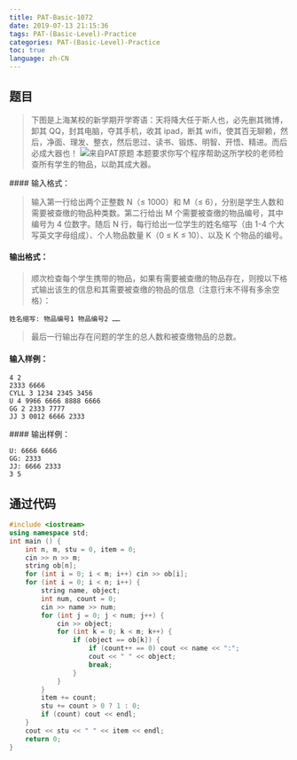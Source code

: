 ```yaml
---
title: PAT-Basic-1072
date: 2019-07-13 21:15:36
tags: PAT-(Basic-Level)-Practice
categories: PAT-(Basic-Level)-Practice
toc: true
language: zh-CN
---
```


## 题目

> 下图是上海某校的新学期开学寄语：天将降大任于斯人也，必先删其微博，卸其 QQ，封其电脑，夺其手机，收其 ipad，断其 wifi，使其百无聊赖，然后，净面、理发、整衣，然后思过、读书、锻炼、明智、开悟、精进。而后必成大器也！
>![来自PAT原题](https://upload-images.jianshu.io/upload_images/16086048-4f7fafd499155d80.JPG?imageMogr2/auto-orient/strip%7CimageView2/2/w/1240)
> 本题要求你写个程序帮助这所学校的老师检查所有学生的物品，以助其成大器。

#### 输入格式：

> 输入第一行给出两个正整数 N（≤ 1000）和 M（≤ 6），分别是学生人数和需要被查缴的物品种类数。第二行给出 M 个需要被查缴的物品编号，其中编号为 4 位数字。随后 N 行，每行给出一位学生的姓名缩写（由 1-4 个大写英文字母组成）、个人物品数量 K（0 ≤ K ≤ 10）、以及 K 个物品的编号。

#### 输出格式：

> 顺次检查每个学生携带的物品，如果有需要被查缴的物品存在，则按以下格式输出该生的信息和其需要被查缴的物品的信息（注意行末不得有多余空格）：

```
姓名缩写: 物品编号1 物品编号2 ……
```

> 最后一行输出存在问题的学生的总人数和被查缴物品的总数。

#### 输入样例：

```
4 2
2333 6666
CYLL 3 1234 2345 3456
U 4 9966 6666 8888 6666
GG 2 2333 7777
JJ 3 0012 6666 2333
```

#### 输出样例：

```
U: 6666 6666
GG: 2333
JJ: 6666 2333
3 5
```

## 通过代码

```c++
#include <iostream>
using namespace std;
int main () {
	int n, m, stu = 0, item = 0;
	cin >> n >> m;
	string ob[n];
	for (int i = 0; i < m; i++) cin >> ob[i];
	for (int i = 0; i < n; i++) {
		string name, object;
		int num, count = 0;
		cin >> name >> num;
		for (int j = 0; j < num; j++) {
			cin >> object;
			for (int k = 0; k < m; k++) {
				if (object == ob[k]) {
					if (count++ == 0) cout << name << ":";
					cout << " " << object;
					break;
				}
			}
		}
		item += count;
		stu += count > 0 ? 1 : 0;
		if (count) cout << endl;
	}
	cout << stu << " " << item << endl;
	return 0;
}
```
